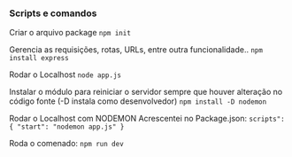 
### Scripts e comandos
Criar o arquivo package
`npm init`

Gerencia as requisições, rotas, URLs, entre outra funcionalidade..
`npm install express`


Rodar o Localhost
`node app.js`

Instalar o módulo para reiniciar o servidor sempre que houver alteração no código fonte
(-D instala como desenvolvedor)
`npm install -D nodemon`

Rodar o Localhost com NODEMON
Acrescentei no Package.json:
`scripts": { "start": "nodemon app.js" }`

Roda o comenado:
`npm run dev`
